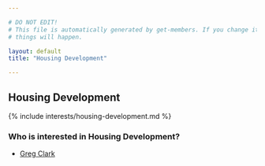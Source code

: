 ```yaml
---

# DO NOT EDIT!
# This file is automatically generated by get-members. If you change it, bad
# things will happen.

layout: default
title: "Housing Development"

---
```


## Housing Development

{% include interests/housing-development.md %}

### Who is interested in Housing Development?


* [Greg Clark](/members/greg-clark.html)
